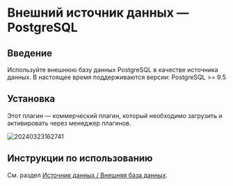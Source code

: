 # Внешний источник данных — PostgreSQL

<PluginInfo commercial="true" name="data-source-external-postgres"></PluginInfo>

## Введение

Используйте внешнюю базу данных PostgreSQL в качестве источника данных. В настоящее время поддерживаются версии: PostgreSQL >= 9.5

## Установка

Этот плагин — коммерческий плагин, который необходимо загрузить и активировать через менеджер плагинов.

![20240323162741](https://static-docs.nocobase.com/20240323162741.png)

## Инструкции по использованию

См. раздел [Источник данных / Внешняя база данных](/handbook/data-source-manager/external-database).
